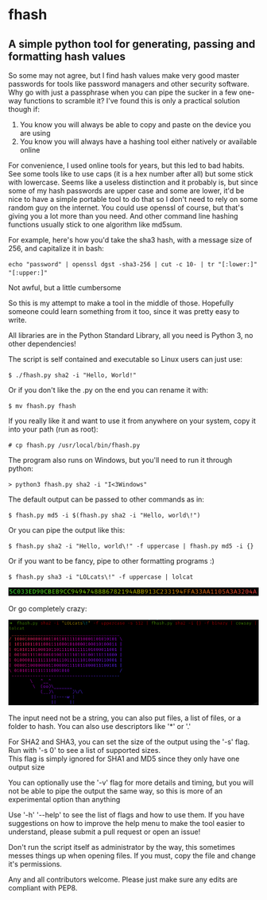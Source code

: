 # fhash

## A simple python tool for generating, passing and formatting hash values

So some may not agree, but I find hash values make very good master passwords for tools like 
password managers and other security software. Why go with just a passphrase when you can pipe
the sucker in a few one-way functions to scramble it? I've found this is only a practical
solution though if:
1) You know you will always be able to copy and paste on the device you are using
2) You know you will always have a hashing tool either natively or available online

For convenience, I used online tools for years, but this led to bad habits. See some tools like
to use caps (it is a hex number after all) but some stick with lowercase. Seems like a useless
distinction and it probably is, but since some of my hash passwords are upper case and some are
lower, it'd be nice to have a simple portable tool to do that so I don't need to rely on some
random guy on the internet. You could use openssl of course, but that's giving you a lot more
than you need. And other command line hashing functions usually stick to one algorithm like
md5sum. 

For example, here's how you'd take the sha3 hash, with a message size of 256, and capitalize it in bash:

`echo "password" | openssl dgst -sha3-256 | cut -c 10- | tr "[:lower:]" "[:upper:]"`

Not awful, but a little cumbersome

So this is my attempt to make a tool in the middle of those. Hopefully someone could learn something
from it too, since it was pretty easy to write.

All libraries are in the Python Standard Library, all you need is Python 3, no other dependencies!

The script is self contained and executable so Linux users can just use:

`$ ./fhash.py sha2 -i "Hello, World!"`

Or if you don't like the .py on the end you can rename it with:

`$ mv fhash.py fhash`

If you really like it and want to use it from anywhere on your system, copy it into your path (run as root):

`# cp fhash.py /usr/local/bin/fhash.py`

The program also runs on Windows, but you'll need to run it through python:

`> python3 fhash.py sha2 -i "I<3Windows"`

The default output can be passed to other commands as in:

`$ fhash.py md5 -i $(fhash.py sha2 -i "Hello, world\!")`

Or you can pipe the output like this:

`$ fhash.py sha2 -i "Hello, world\!" -f uppercase | fhash.py md5 -i {}`

Or if you want to be fancy, pipe to other formatting programs :)

`$ fhash.py sha3 -i "LOLcats\!" -f uppercase | lolcat`

![alt text](./lolcat.png?raw=True)

Or go completely crazy:

![alt text](./fhash-example.png?raw=True)

The input need not be a string, you can also put files, a list of files, or a 
folder to hash. You can also use descriptors like '\*' or '.'

For SHA2 and SHA3, you can set the size of the output using the '-s' flag. 
Run with '-s 0' to see a list of supported sizes.<br>
This flag is simply ignored for SHA1 and MD5 since they only have one output size

You can optionally use the '-v' flag for more details and timing, but you will not be able to 
pipe the output the same way, so this is more of an experimental option than anything

Use '-h' '--help' to see the list of flags and how to use them. If you have suggestions on how
to improve the help menu to make the tool easier to understand, please submit a pull request or
open an issue!

Don't run the script itself as administrator by the way, this sometimes messes things up when 
opening files. If you must, copy the file and change it's permissions.


Any and all contributors welcome. Please just make sure any edits are compliant with PEP8.<br> 
